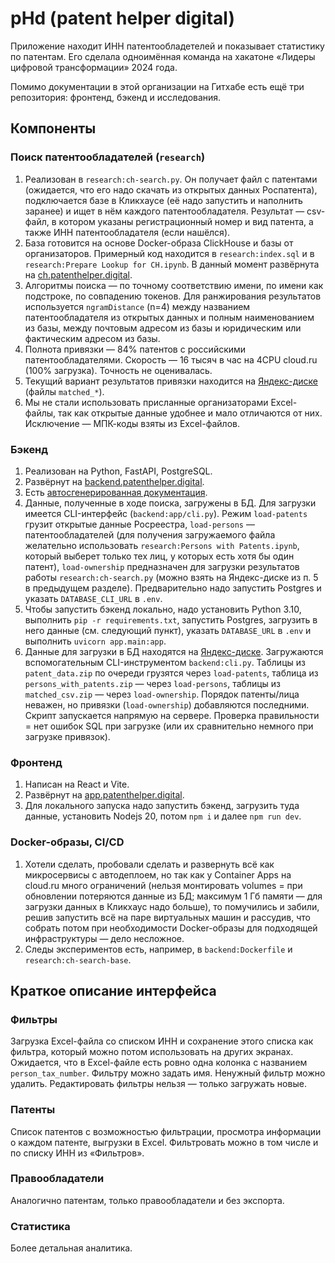 # pHd (patent helper digital)

Приложение находит ИНН патентообладетелей и показывает статистику по патентам. Его сделала одноимённая команда на хакатоне «Лидеры цифровой трансформации» 2024 года.

Помимо документации в этой организации на Гитхабе есть ещё три репозитория: фронтенд, бэкенд и исследования.

## Компоненты

### Поиск патентообладателей (`research`)

1. Реализован в `research:ch-search.py`. Он получает файл с патентами (ожидается, что его надо скачать из открытых данных Роспатента), подключается базе в Кликхаусе (её надо запустить и наполнить заранее) и ищет в нём каждого патентообладателя. Результат — csv-файл, в котором указаны регистрационный номер и вид патента, а также ИНН патентообладателя (если нашёлся).
2. База готовится на основе Docker-образа ClickHouse и базы от организаторов. Примерный код находится в `research:index.sql` и в `research:Prepare Lookup for CH.ipynb`. В данный момент развёрнута на [ch.patenthelper.digital](http://ch.patenthelper.digital).
3. Алгоритмы поиска — по точному соответствию имени, по имени как подстроке, по совпадению токенов. Для ранжирования результатов используется `ngramDistance` (n=4) между названием патентообладателя из открытых данных и полным наименованием из базы, между почтовым адресом из базы и юридическим или фактическим адресом из базы.
4. Полнота привязки — 84% патентов с российскими патентообладателями. Скорость — 16 тысяч в час на 4CPU cloud.ru (100% загрузка). Точность не оценивалась.
5. Текущий вариант результатов привязки находится на [Яндекс-диске](https://disk.yandex.ru/d/WXmneomSpMj8Jw) (файлы `matched_*`).
6. Мы не стали использовать присланные организаторами Excel-файлы, так как открытые данные удобнее и мало отличаются от них. Исключение — МПК-коды взяты из Excel-файлов.

### Бэкенд

1. Реализован на Python, FastAPI, PostgreSQL.
2. Развёрнут на [backend.patenthelper.digital](http://backend.patenthelper.digital).
3. Есть [автосгенерированная документация](http://backend.patenthelper.digital/docs).
4. Данные, полученные в ходе поиска, загружены в БД. Для загрузки имеется CLI-интерфейс (`backend:app/cli.py`). Режим `load-patents` грузит открытые данные Росреестра, `load-persons` — патентообладателей (для получения загружаемого файла желательно использовать `research:Persons with Patents.ipynb`, который выберет только тех лиц, у которых есть хотя бы один патент), `load-ownership` предназначен для загрузки результатов работы `research:ch-search.py` (можно взять на Яндекс-диске из п. 5 в предыдущем разделе). Предварительно надо запустить Postgres и указать `DATABASE_CLI_URL` в `.env`.
5. Чтобы запустить бэкенд локально, надо установить Python 3.10, выполнить `pip -r requirements.txt`, запустить Postgres, загрузить в него данные (см. следующий пункт), указать `DATABASE_URL` в `.env` и выполнить `uvicorn app.main:app`.
6. Данные для загрузки в БД находятся на [Яндекс-диске](https://disk.yandex.ru/d/WXmneomSpMj8Jw). Загружаются вспомогательным CLI-инструментом `backend:cli.py`. Таблицы из `patent_data.zip` по очереди грузятся через `load-patents`, таблица из `persons_with_patents.zip` — через `load-persons`, таблицы из `matched_csv.zip` — через `load-ownership`. Порядок патенты/лица неважен, но привязки (`load-ownership`) добавляются последними. Скрипт запускается напрямую на сервере. Проверка правильности = нет ошибок SQL при загрузке (или их сравнительно немного при загрузке привязок).

### Фронтенд

1. Написан на React и Vite.
2. Развёрнут на [app.patenthelper.digital](http://app.patenthelper.digital).
3. Для локального запуска надо запустить бэкенд, загрузить туда данные, установить Nodejs 20, потом `npm i` и далее `npm run dev`.

### Docker-образы, CI/CD

1. Хотели сделать, пробовали сделать и развернуть всё как микросервисы с автодеплоем, но так как у Container Apps на cloud.ru много ограничений (нельзя монтировать volumes = при обновлении потеряются данные из БД; максимум 1 Гб памяти — для загрузки данных в Кликхаус надо больше), то помучились и забили, решив запустить всё на паре виртуальных машин и рассудив, что собрать потом при необходимости Docker-образы для подходящей инфраструктуры — дело несложное.
2. Следы экспериментов есть, например, в `backend:Dockerfile` и `research:ch-search-base`.

## Краткое описание интерфейса

### Фильтры

Загрузка Excel-файла со списком ИНН и сохранение этого списка как фильтра, который можно потом использовать на других экранах. Ожидается, что в Excel-файле есть ровно одна колонка с названием `person_tax_number`. Фильтру можно задать имя. Ненужный фильтр можно удалить. Редактировать фильтры нельзя — только загружать новые.

### Патенты

Список патентов с возможностью фильтрации, просмотра информации о каждом патенте, выгрузки в Excel. Фильтровать можно в том числе и по списку ИНН из «Фильтров».

### Правообладатели

Аналогично патентам, только правообладатели и без экспорта.

### Статистика

Более детальная аналитика.
